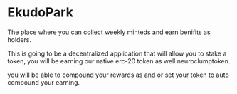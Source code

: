 # EkudoPark

The place where you can collect weekly minteds and earn benifits as holders.

This is going to be a decentralized application that will allow you to  stake a token, you will be earning our native erc-20 token as well neuroclumptoken.

you will  be able to compound your rewards as and or set your token to auto compound your earning.


